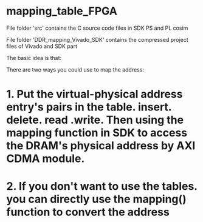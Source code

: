 # mapping_table_FPGA

File folder 'src' contains the C source code files in SDK PS and PL cosim

File folder 'DDR_mapping_Vivado_SDK' contains the compressed project files of Vivado and SDK part

The basic idea is that: 

There are two ways you could use to map the address:

   # 1. Put the virtual-physical address entry's pairs in the table. insert. delete. read .write. Then using the mapping function in SDK to access the DRAM's physical address by AXI CDMA module.
    
   # 2. If you don't want to use the tables. you can directly use the mapping() function to convert the address
